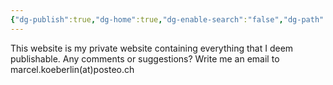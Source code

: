 ```yaml
---
{"dg-publish":true,"dg-home":true,"dg-enable-search":"false","dg-path":"Home.md","permalink":"/home/","tags":["gardenEntry"],"dgEnableSearch":"false","dgPassFrontmatter":true,"noteIcon":"","updated":"2025-01-18T14:46:18.599+01:00"}
---
```


This website is my private website containing everything that I deem publishable.
Any comments or suggestions? Write me an email to marcel.koeberlin(at)posteo.ch
